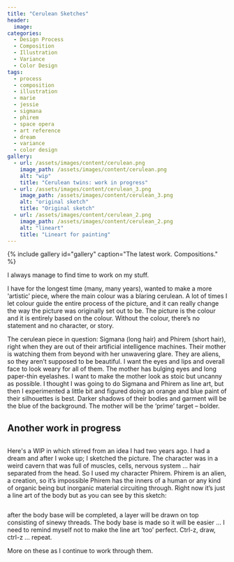 ```yaml
---
title: "Cerulean Sketches"
header:
  image: 
categories: 
  - Design Process
  - Composition
  - Illustration
  - Variance
  - Color Design
tags:
  - process
  - composition
  - illustration
  - marie
  - jessie
  - sigmana
  - phirem
  - space opera
  - art reference
  - dream
  - variance
  - color design
gallery:
  - url: /assets/images/content/cerulean.png
    image_path: /assets/images/content/cerulean.png
    alt: "wip"
    title: "Cerulean twins: work in progress"
  - url: /assets/images/content/cerulean_3.png
    image_path: /assets/images/content/cerulean_3.png
    alt: "original sketch"
    title: "Original sketch"
  - url: /assets/images/content/cerulean_2.png
    image_path: /assets/images/content/cerulean_2.png
    alt: "lineart"
    title: "Lineart for painting"
---
```


{% include gallery id="gallery" caption="The latest work. Compositions." %}	

I always manage to find time to work on my stuff.

I have for the longest time (many, many years), wanted to make a more ‘artistic’ piece, where the main colour was a blaring cerulean. A lot of times I let colour guide the entire process of the picture, and it can really change the way the picture was originally set out to be. The picture is the colour and it is entirely based on the colour. Without the colour, there’s no statement and no character, or story.

The cerulean piece in question: Sigmana (long hair) and Phirem (short hair), right when they are out of their artificial intelligence machines. Their mother is watching them from beyond with her unwavering glare. They are aliens, so they aren’t supposed to be beautiful. I want the eyes and lips and overall face to look weary for all of them. The mother has bulging eyes and long paper-thin eyelashes. I want to make the mother look as stoic but uncanny as possible. 
I thought I was going to do Sigmana and Phirem as line art, but then I experimented a little bit and figured doing an orange and blue paint of their silhouettes is best. Darker shadows of their bodies and garment will be the blue of the background. The mother will be the ‘prime’ target – bolder.

## Another work in progress

<img src="{{ stuffostuff.com }}{{ site.baseurl }}/assets/images/content/nerve.png" alt="">

Here's a WIP in which stirred from an idea I had two years ago. I had a dream and after I woke up; I sketched the picture. The character was in a weird cavern that was full of muscles, cells, nervous system … hair separated from the head. So I used my character Phirem. Phirem is an alien, a creation, so it’s impossible Phirem has the inners of a human or any kind of organic being but inorganic material circuiting through.
Right now it’s just a line art of the body but as you can see by this sketch:

<img src="{{ stuffostuff.com }}{{ site.baseurl }}/assets/images/content/nerve2.png" alt="">

after the body base will be completed, a layer will be drawn on top consisting of sinewy threads.  The body base is made so it will be easier ... I need to remind myself not to make the line art ‘too’ perfect. Ctrl-z, draw, ctrl-z … repeat.

More on these as I continue to work through them.

  
